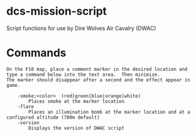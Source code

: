 # dcs-mission-script
Script functions for use by Dire Wolves Air Cavalry (DWAC)

# Commands
    On the F10 map, place a comment marker in the desired location and type a command below into the text area.  Then minimize.
    The marker should disappear after a second and the effect appear in game.
~~~
    -smoke;<color>  (red|green|blue|orange|white)
		Places smoke at the marker location
    -flare
        Places an illumination bomb at the marker location and at a configured altitude (700m default)
    -version
        Displays the version of DWAC script
~~~
